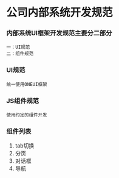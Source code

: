 # 公司内部系统开发规范
### 内部系统UI框架开发规范主要分二部分

	一：UI规范
	二：组件规范

### UI规范
	统一使用ONEUI框架
### JS组件规范
	使用约定的组件开发

### 组件列表

1. tab切换
2. 分页
3. 对话框
4. 导航